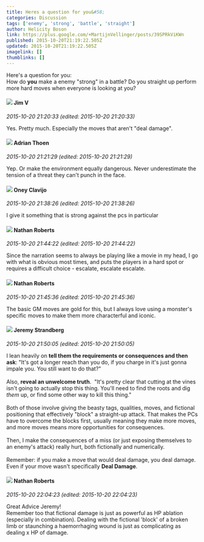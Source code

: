 ```yaml
---
title: Heres a question for you&#58;
categories: Discussion
tags: ['enemy', 'strong', 'battle', 'straight']
author: Helicity Boson
link: https://plus.google.com/+MartijnVellinger/posts/39SPRkViKWn
published: 2015-10-20T21:19:22.505Z
updated: 2015-10-20T21:19:22.505Z
imagelink: []
thumblinks: []
---
```


Here&#39;s a question for you:<br />How do <b>you</b> make a  enemy &quot;strong&quot; in a battle? Do you straight up perform more hard moves when everyone is looking at you?
<div id='comment z13bs5zaglabyvucg22zurpyfqigwhoap04'>
  <h4><img src='{{site.baseurl}}//images/avatars/115960798010335943593_photo.jpg'> Jim V</h4>
      <p><cite>2015-10-20 21:20:33 (edited: 2015-10-20 21:20:33)</cite></p>
        <p>Yes. Pretty much. Especially the moves that aren&#39;t &quot;deal damage&quot;.</p>
</div>
        

<div id='comment z13bs5zaglabyvucg22zurpyfqigwhoap04'>
  <h4><img src='{{site.baseurl}}//images/avatars/113847025671240258531_photo.jpg'> Adrian Thoen</h4>
      <p><cite>2015-10-20 21:21:29 (edited: 2015-10-20 21:21:29)</cite></p>
        <p>Yep. Or make the environment equally dangerous. Never underestimate the tension of a threat they can&#39;t punch in the face.</p>
</div>
        

<div id='comment z13bs5zaglabyvucg22zurpyfqigwhoap04'>
  <h4><img src='{{site.baseurl}}//images/avatars/110983326464970369421_photo.jpg'> Oney Clavijo</h4>
      <p><cite>2015-10-20 21:38:26 (edited: 2015-10-20 21:38:26)</cite></p>
        <p>I give it something that is strong against the pcs in particular</p>
</div>
        

<div id='comment z13bs5zaglabyvucg22zurpyfqigwhoap04'>
  <h4><img src='{{site.baseurl}}//images/avatars/117646243340764868749_photo.jpg'> Nathan Roberts</h4>
      <p><cite>2015-10-20 21:44:22 (edited: 2015-10-20 21:44:22)</cite></p>
        <p>Since the narration seems to always be playing like a movie in my head, I go with what is obvious most times, and puts the players in a hard spot or requires a difficult choice - escalate, escalate escalate.</p>
</div>
        

<div id='comment z13bs5zaglabyvucg22zurpyfqigwhoap04'>
  <h4><img src='{{site.baseurl}}//images/avatars/117646243340764868749_photo.jpg'> Nathan Roberts</h4>
      <p><cite>2015-10-20 21:45:36 (edited: 2015-10-20 21:45:36)</cite></p>
        <p>The basic GM moves are gold for this, but I always love using a monster&#39;s specific moves to make them more characterful and iconic. </p>
</div>
        

<div id='comment z13bs5zaglabyvucg22zurpyfqigwhoap04'>
  <h4><img src='{{site.baseurl}}//images/avatars/102595580176380683252_photo.jpg'> Jeremy Strandberg</h4>
      <p><cite>2015-10-20 21:50:05 (edited: 2015-10-20 21:50:05)</cite></p>
        <p>I lean heavily on <b>tell them the requirements or consequences and then ask</b>: &quot;It&#39;s got a longer reach than you do, if you charge in it&#39;s just gonna impale you. You still want to do that?&quot;<br /><br />Also, <b>reveal an unwelcome truth</b>.  &quot;It&#39;s pretty clear that cutting at the vines isn&#39;t going to actually stop this thing. You&#39;ll need to find the roots and dig <i>them</i> up, or find some other way to kill this thing.&quot;<br /><br />Both of those involve giving the beasty tags, qualities, moves, and fictional positioning that effectively &quot;block&quot; a straight-up attack. That makes the PCs have to overcome the blocks first, usually meaning they make more moves, and more moves means more opportunities for consequences.<br /><br />Then, I make the consequences of a miss (or just exposing themselves to an enemy&#39;s attack) really hurt, both fictionally and numerically.  <br /><br />Remember: if you make a move that would deal damage, you deal damage. Even if your move wasn&#39;t specifically <b>Deal Damage</b>.</p>
</div>
        

<div id='comment z13bs5zaglabyvucg22zurpyfqigwhoap04'>
  <h4><img src='{{site.baseurl}}//images/avatars/117646243340764868749_photo.jpg'> Nathan Roberts</h4>
      <p><cite>2015-10-20 22:04:23 (edited: 2015-10-20 22:04:23)</cite></p>
        <p>Great Advice Jeremy!<br />Remember too that fictional damage is just as powerful as HP ablation (especially in combination). Dealing with the fictional &#39;block&#39; of a broken limb or staunching a haemorrhaging wound is just as complicating as dealing x HP of damage.</p>
</div>
        
